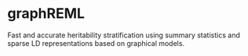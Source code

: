 # graphREML
Fast and accurate heritability stratification using summary statistics and sparse LD representations based on graphical models.
